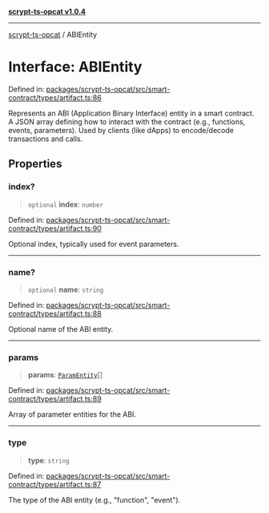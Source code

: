 [**scrypt-ts-opcat v1.0.4**](../README.md)

***

[scrypt-ts-opcat](../README.md) / ABIEntity

# Interface: ABIEntity

Defined in: [packages/scrypt-ts-opcat/src/smart-contract/types/artifact.ts:86](https://github.com/OPCAT-Labs/ts-tools/blob/528986f3e4ac436a160988491680cf191c0bf231/packages/scrypt-ts-opcat/src/smart-contract/types/artifact.ts#L86)

Represents an ABI (Application Binary Interface) entity in a smart contract. A JSON array defining how to interact with the contract (e.g., functions, events, parameters).
 Used by clients (like dApps) to encode/decode transactions and calls.

## Properties

### index?

> `optional` **index**: `number`

Defined in: [packages/scrypt-ts-opcat/src/smart-contract/types/artifact.ts:90](https://github.com/OPCAT-Labs/ts-tools/blob/528986f3e4ac436a160988491680cf191c0bf231/packages/scrypt-ts-opcat/src/smart-contract/types/artifact.ts#L90)

Optional index, typically used for event parameters.

***

### name?

> `optional` **name**: `string`

Defined in: [packages/scrypt-ts-opcat/src/smart-contract/types/artifact.ts:88](https://github.com/OPCAT-Labs/ts-tools/blob/528986f3e4ac436a160988491680cf191c0bf231/packages/scrypt-ts-opcat/src/smart-contract/types/artifact.ts#L88)

Optional name of the ABI entity.

***

### params

> **params**: [`ParamEntity`](../type-aliases/ParamEntity.md)[]

Defined in: [packages/scrypt-ts-opcat/src/smart-contract/types/artifact.ts:89](https://github.com/OPCAT-Labs/ts-tools/blob/528986f3e4ac436a160988491680cf191c0bf231/packages/scrypt-ts-opcat/src/smart-contract/types/artifact.ts#L89)

Array of parameter entities for the ABI.

***

### type

> **type**: `string`

Defined in: [packages/scrypt-ts-opcat/src/smart-contract/types/artifact.ts:87](https://github.com/OPCAT-Labs/ts-tools/blob/528986f3e4ac436a160988491680cf191c0bf231/packages/scrypt-ts-opcat/src/smart-contract/types/artifact.ts#L87)

The type of the ABI entity (e.g., "function", "event").
